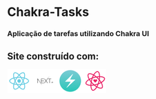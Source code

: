 # Chakra-Tasks
### Aplicação de tarefas utilizando Chakra UI
## Site construído com:
<div>
<img src="/public/techs.png">
</div>
